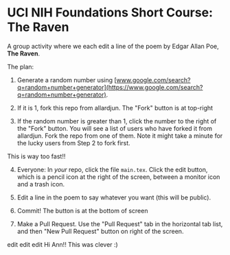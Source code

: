 # UCI NIH Foundations Short Course: The Raven

A group activity where we each edit a line of the poem by Edgar Allan Poe, __The Raven__.

The plan:

1. Generate a random number using [www.google.com/search?q=random+number+generator](https://www.google.com/search?q=random+number+generator).

2. If it is 1, fork this repo from allardjun. The "Fork" button is at top-right

3. If the random number is greater than 1, click the number to the right of the "Fork" button. You will see a list of users who have forked it from allardjun. Fork the repo from one of them. Note it might take a minute for the lucky users from Step 2 to fork first.

This is way too fast!!

4. Everyone: In *your* repo, click the file `main.tex`. Click the edit button, which is a pencil icon at the right of the screen, between a monitor icon and a trash icon.

5. Edit a line in the poem to say whatever you want (this will be public).

6. Commit! The button is at the bottom of screen

7. Make a Pull Request. Use the "Pull Request" tab in the horizontal tab list, and then "New Pull Request" button on right of the screen.

edit edit edit
Hi Ann!! This was clever :)

